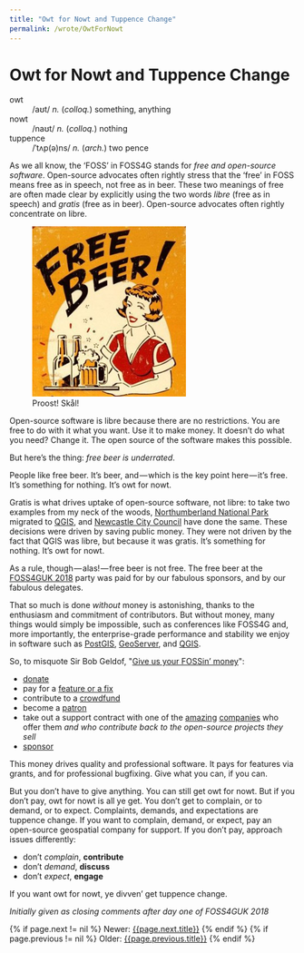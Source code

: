 ```yaml
---
title: "Owt for Nowt and Tuppence Change"
permalink: /wrote/OwtForNowt
---
```

# Owt for Nowt and Tuppence Change 

<dl>
    <dt>owt</dt><dd>/aʊt/ <em>n.</em> (<em>colloq.</em>) something, anything</dd>
    <dt>nowt</dt><dd>/naʊt/ <em>n.</em> (<em>colloq.</em>) nothing</dd>
    <dt>tuppence</dt><dd>/ˈtʌp(ə)ns/ <em>n.</em> (<em>arch.</em>) two pence</dd>
</dl>

As we all know, the ‘FOSS’ in FOSS4G stands for *free and open-source 
software*. Open-source advocates often rightly stress that the ‘free’ in FOSS 
means free as in speech, not free as in beer. These two meanings of free are 
often made clear by explicitly using the two words *libre* (free as in speech) 
and *gratis* (free as in beer). Open-source advocates often rightly 
concentrate on libre.

<figure class="floatright">
<img src="/assets/pics/freebeer.jpg" alt="Free beer!" />
<figcaption>Proost! Skål!</figcaption>
</figure>

Open-source software is libre because there are no restrictions. You are free 
to do with it what you want. Use it to make money. It doesn’t do what you 
need? Change it. The open source of the software makes this possible.

But here’s the thing: *free beer is underrated*.

People like free beer. It’s beer, and — which is the key point here — it’s 
free. It’s something for nothing. It’s owt for nowt.

Gratis is what drives uptake of open-source software, not libre: to take two 
examples from my neck of the woods, 
[Northumberland National Park](https://www.northumberlandnationalpark.org.uk/) 
migrated to [QGIS](https://www.qgis.org/), and 
[Newcastle City Council](https://www.newcastle.gov.uk/) have done the same. 
These decisions were driven by saving public money. They were not driven by 
the fact that QGIS was libre, but because it was gratis. It’s something for 
nothing. It’s owt for nowt.

As a rule, though — alas! — free beer is not free. The free beer at the 
[FOSS4GUK 2018](http://uk.osgeo.org/foss4guk2018/) party was paid for by our 
fabulous sponsors, and by our fabulous delegates.

That so much is done *without* money is astonishing, thanks to the enthusiasm 
and commitment of contributors. But without money, many things would simply be 
impossible, such as conferences like FOSS4G and, more importantly, the 
enterprise-grade performance and stability we enjoy in software such as 
[PostGIS](http://postgis.net/), [GeoServer](http://geoserver.org/), and 
[QGIS](http://geoserver.org/).

So, to misquote Sir Bob Geldof, 
"[Give us your FOSSin’ money](https://en.wikipedia.org/wiki/Bob_Geldof#Live_Aid)":

- [donate](https://qgis.org/en/site/getinvolved/donations.html)
- pay for a [feature or a fix](https://www.geo-solutions.it/offer/geoserver-support/)
- contribute to a [crowdfund](https://www.lutraconsulting.co.uk/crowdfunding/more-qgis-3d/)
- become a [patron](https://www.patreon.com/reginaobe)
- take out a support contract with one of the 
[amazing](https://www.lutraconsulting.co.uk/qgissupport/) 
[companies](https://astuntechnology.com/services/#open-source-support) who 
offer them *and who contribute back to the open-source projects they sell*
- [sponsor](https://www.osgeo.org/about/how-to-become-a-sponsor/)

This money drives quality and professional software. It pays for features via 
grants, and for professional bugfixing. Give what you can, if you can.

But you don’t have to give anything. You can still get owt for nowt. But if 
you don’t pay, owt for nowt is all ye get. You don’t get to complain, or to 
demand, or to expect. Complaints, demands, and expectations are tuppence 
change. If you want to complain, demand, or expect, pay an open-source 
geospatial company for support. If you don’t pay, approach issues differently:

- don’t *complain*, **contribute**
- don’t *demand*, **discuss**
- don’t *expect*, **engage**

If you want owt for nowt, ye divven’ get tuppence change.

<p style="text-indent: 0;"><em>Initially given as closing comments after day 
one of FOSS4GUK 2018</em></p>

{% if page.next != nil %}
Newer: <a href="{{page.next.url}}">{{page.next.title}}</a>
{% endif %}
{% if page.previous != nil %}
Older: <a href="{{page.previous.url}}">{{page.previous.title}}</a>
{% endif %}
